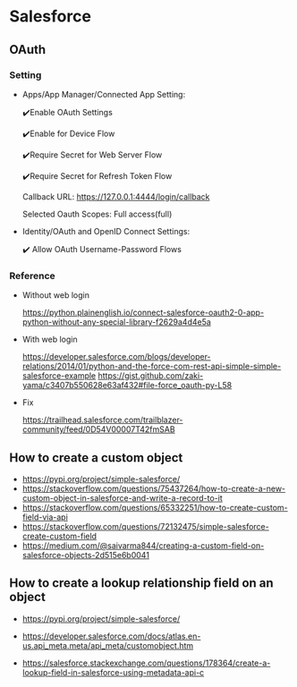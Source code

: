 # Salesforce

## OAuth

### Setting

- Apps/App Manager/Connected App Setting:

    ✔️Enable OAuth Settings

    ✔️Enable for Device Flow

    ✔️Require Secret for Web Server Flow

    ✔️Require Secret for Refresh Token Flow

    Callback URL: https://127.0.0.1:4444/login/callback

    Selected Oauth Scopes: Full access(full)

- Identity/OAuth and OpenID Connect Settings:

    ✔️ Allow OAuth Username-Password Flows

### Reference
- Without web login

    https://python.plainenglish.io/connect-salesforce-oauth2-0-app-python-without-any-special-library-f2629a4d4e5a

- With web login

    https://developer.salesforce.com/blogs/developer-relations/2014/01/python-and-the-force-com-rest-api-simple-simple-salesforce-example
    https://gist.github.com/zaki-yama/c3407b550628e63af432#file-force_oauth-py-L58

- Fix

    https://trailhead.salesforce.com/trailblazer-community/feed/0D54V00007T42fmSAB




## How to create a custom object
- https://pypi.org/project/simple-salesforce/
- https://stackoverflow.com/questions/75437264/how-to-create-a-new-custom-object-in-salesforce-and-write-a-record-to-it
- https://stackoverflow.com/questions/65332251/how-to-create-custom-field-via-api
- https://stackoverflow.com/questions/72132475/simple-salesforce-create-custom-field
- https://medium.com/@saivarma844/creating-a-custom-field-on-salesforce-objects-2d515e6b0041



## How to create a lookup relationship field on an object

- https://pypi.org/project/simple-salesforce/

- https://developer.salesforce.com/docs/atlas.en-us.api_meta.meta/api_meta/customobject.htm

- https://salesforce.stackexchange.com/questions/178364/create-a-lookup-field-in-salesforce-using-metadata-api-c
